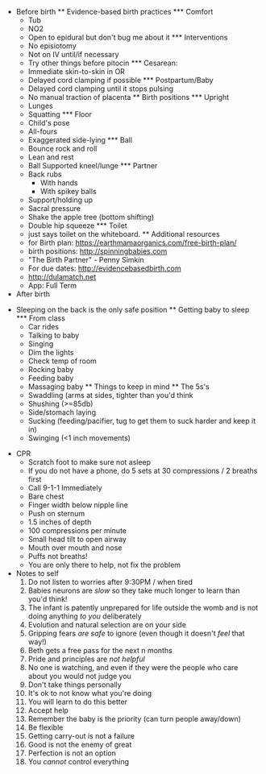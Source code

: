 * Before birth
** Evidence-based birth practices
*** Comfort
     - Tub
     - NO2
     - Open to epidural but don't bug me about it
*** Interventions
     - No episiotomy
     - Not on IV until/if necessary
     - Try other things before pitocin
*** Cesarean:
     - Immediate skin-to-skin in OR
     - Delayed cord clamping if possible
*** Postpartum/Baby
     - Delayed cord clamping until it stops pulsing
     - No manual traction of placenta
** Birth positions
*** Upright
    - Lunges
    - Squatting
*** Floor
    - Child's pose
    - All-fours
    - Exaggerated side-lying
*** Ball
    - Bounce rock and roll
    - Lean and rest
    - Ball Supported kneel/lunge
*** Partner
    - Back rubs
      - With hands
      - With spikey balls
    - Support/holding up
    - Sacral pressure
    - Shake the apple tree (bottom shifting)
    - Double hip squeeze
*** Toilet
    - just says toilet on the whiteboard.
** Additional resources
  - for Birth plan: https://earthmamaorganics.com/free-birth-plan/
  - birth positions: http://spinningbabies.com
  - "The Birth Partner" - Penny Simkin
  - For due dates: http://evidencebasedbirth.com
  - http://dulamatch.net
  - App: Full Term
* After birth
 - Sleeping on the back is the only safe position
** Getting baby to sleep
*** From class
   - Car rides
   - Talking to baby
   - Singing
   - Dim the lights
   - Check temp of room
   - Rocking baby
   - Feeding baby
   - Massaging baby
** Things to keep in mind
** The 5s's
   - Swaddling (arms at sides, tighter than you'd think
   - Shushing (>=85db)
   - Side/stomach laying
   - Sucking (feeding/pacifier, tug to get them to suck harder and keep it in)
   - Swinging (<1 inch movements)
* CPR
  - Scratch foot to make sure not asleep
  - If you do not have a phone, do 5 sets at 30 compressions / 2 breaths first
  - Call 9-1-1 Immediately
  - Bare chest
  - Finger width below nipple line
  - Push on sternum
  - 1.5 inches of depth
  - 100 compressions per minute
  - Small head tilt to open airway
  - Mouth over mouth and nose
  - Puffs not breaths!
  - You are only there to help, not fix the problem
* Notes to self
   1. Do not listen to worries after 9:30PM / when tired
   2. Babies neurons are *slow* so they take much longer to learn than you'd think!
   3. The infant is patently unprepared for life outside the womb and is not doing anything *to you* deliberately
   4. Evolution and natural selection are on your side
   5. Gripping fears *are safe* to ignore (even though it doesn't *feel* that way!)
   6. Beth gets a free pass for the next n months 
   7. Pride and principles are *not helpful* 
   8. No one is watching, and even if they were the people who care about you would not judge you
   9. Don't take things personally
   10. It's ok to not know what you're doing
   11. You will learn to do this better
   12. Accept help
   13. Remember the baby is the priority (can turn people away/down)
   14. Be flexible
   15. Getting carry-out is not a failure
   16. Good is not the enemy of great
   17. Perfection is not an option
   18. You *cannot* control everything
   
